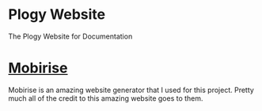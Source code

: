 # Plogy Website
The Plogy Website for Documentation 

# [Mobirise](https://github.com/Mobirise/Mobirise)
Mobirise is an amazing website generator that I used for this project. Pretty much all of the credit to this amazing website goes to them.
